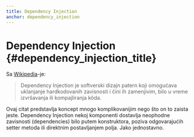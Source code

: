 ```yaml
---
title: Dependency Injection
anchor: dependency_injection
---
```


# Dependency Injection {#dependency_injection_title}

Sa [Wikipedia](http://en.wikipedia.org/wiki/Dependency_injection)-je:

> Dependency Injection je softverski dizajn patern koji omogućava uklanjanje hardkodovanih zavisnosti
> i čini ih zamenjivim, bilo u vreme izvršavanja ili kompajliranja kôda.

Ovaj citat predstavlja koncept mnogo komplikovanijim nego što on to zaista jeste. Dependency Injection
nekoj komponenti dostavlja neophodne zavisnosti (dependencies) bilo putem konstruktora, poziva
odgovarajućih setter metoda ili direktnim postavljanjem polja. Jako jednostavno.
